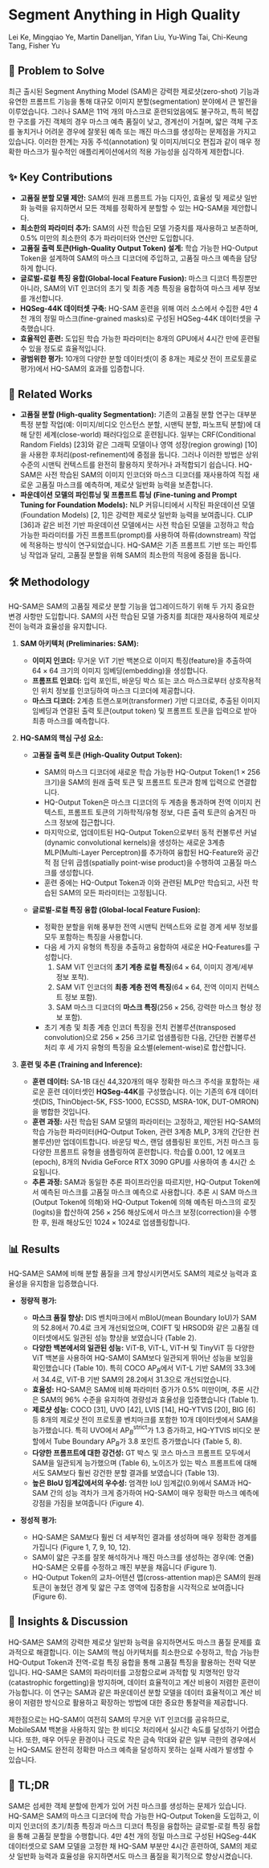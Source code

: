# Segment Anything in High Quality

Lei Ke, Mingqiao Ye, Martin Danelljan, Yifan Liu, Yu-Wing Tai, Chi-Keung Tang, Fisher Yu

## 🧩 Problem to Solve

최근 출시된 Segment Anything Model (SAM)은 강력한 제로샷(zero-shot) 기능과 유연한 프롬프트 기능을 통해 대규모 이미지 분할(segmentation) 분야에서 큰 발전을 이루었습니다. 그러나 SAM은 11억 개의 마스크로 훈련되었음에도 불구하고, 특히 복잡한 구조를 가진 객체의 경우 마스크 예측 품질이 낮고, 경계선이 거칠며, 얇은 객체 구조를 놓치거나 어려운 경우에 잘못된 예측 또는 깨진 마스크를 생성하는 문제점을 가지고 있습니다. 이러한 한계는 자동 주석(annotation) 및 이미지/비디오 편집과 같이 매우 정확한 마스크가 필수적인 애플리케이션에서의 적용 가능성을 심각하게 제한합니다.

## ✨ Key Contributions

- **고품질 분할 모델 제안:** SAM의 원래 프롬프트 가능 디자인, 효율성 및 제로샷 일반화 능력을 유지하면서 모든 객체를 정확하게 분할할 수 있는 HQ-SAM을 제안합니다.
- **최소한의 파라미터 추가:** SAM의 사전 학습된 모델 가중치를 재사용하고 보존하며, 0.5% 미만의 최소한의 추가 파라미터와 연산만 도입합니다.
- **고품질 출력 토큰(High-Quality Output Token) 설계:** 학습 가능한 HQ-Output Token을 설계하여 SAM의 마스크 디코더에 주입하고, 고품질 마스크 예측을 담당하게 합니다.
- **글로벌-로컬 특징 융합(Global-local Feature Fusion):** 마스크 디코더 특징뿐만 아니라, SAM의 ViT 인코더의 초기 및 최종 계층 특징을 융합하여 마스크 세부 정보를 개선합니다.
- **HQSeg-44K 데이터셋 구축:** HQ-SAM 훈련을 위해 여러 소스에서 수집한 4만 4천 개의 정밀 마스크(fine-grained masks)로 구성된 HQSeg-44K 데이터셋을 구축했습니다.
- **효율적인 훈련:** 도입된 학습 가능한 파라미터는 8개의 GPU에서 4시간 만에 훈련될 수 있을 정도로 효율적입니다.
- **광범위한 평가:** 10개의 다양한 분할 데이터셋(이 중 8개는 제로샷 전이 프로토콜로 평가)에서 HQ-SAM의 효과를 입증합니다.

## 📎 Related Works

- **고품질 분할 (High-quality Segmentation):** 기존의 고품질 분할 연구는 대부분 특정 분할 작업(예: 이미지/비디오 인스턴스 분할, 시맨틱 분할, 파노프틱 분할)에 대해 닫힌 세계(close-world) 패러다임으로 훈련됩니다. 일부는 CRF(Conditional Random Fields) [23]와 같은 그래픽 모델이나 영역 성장(region growing) [10]을 사용한 후처리(post-refinement)에 중점을 둡니다. 그러나 이러한 방법은 상위 수준의 시맨틱 컨텍스트를 완전히 활용하지 못하거나 과적합되기 쉽습니다. HQ-SAM은 사전 학습된 SAM의 이미지 인코더와 마스크 디코더를 재사용하여 직접 새로운 고품질 마스크를 예측하며, 제로샷 일반화 능력을 보존합니다.
- **파운데이션 모델의 파인튜닝 및 프롬프트 튜닝 (Fine-tuning and Prompt Tuning for Foundation Models):** NLP 커뮤니티에서 시작된 파운데이션 모델(Foundation Models) [2, 1]은 강력한 제로샷 일반화 능력을 보여줍니다. CLIP [36]과 같은 비전 기반 파운데이션 모델에서는 사전 학습된 모델을 고정하고 학습 가능한 파라미터를 가진 프롬프트(prompt)를 사용하여 하류(downstream) 작업에 적용하는 방식이 연구되었습니다. HQ-SAM은 기존 프롬프트 기반 또는 파인튜닝 작업과 달리, 고품질 분할을 위해 SAM의 최소한의 적응에 중점을 둡니다.

## 🛠️ Methodology

HQ-SAM은 SAM의 고품질 제로샷 분할 기능을 업그레이드하기 위해 두 가지 중요한 변경 사항만 도입합니다. SAM의 사전 학습된 모델 가중치를 최대한 재사용하여 제로샷 전이 능력과 효율성을 유지합니다.

1. **SAM 아키텍처 (Preliminaries: SAM):**

   - **이미지 인코더:** 무거운 ViT 기반 백본으로 이미지 특징(feature)을 추출하여 $64 \times 64$ 크기의 이미지 임베딩(embedding)을 생성합니다.
   - **프롬프트 인코더:** 입력 포인트, 바운딩 박스 또는 코스 마스크로부터 상호작용적인 위치 정보를 인코딩하여 마스크 디코더에 제공합니다.
   - **마스크 디코더:** 2계층 트랜스포머(transformer) 기반 디코더로, 추출된 이미지 임베딩과 연결된 출력 토큰(output token) 및 프롬프트 토큰을 입력으로 받아 최종 마스크를 예측합니다.

2. **HQ-SAM의 핵심 구성 요소:**

   - **고품질 출력 토큰 (High-Quality Output Token):**

     - SAM의 마스크 디코더에 새로운 학습 가능한 HQ-Output Token($1 \times 256$ 크기)을 SAM의 원래 출력 토큰 및 프롬프트 토큰과 함께 입력으로 연결합니다.
     - HQ-Output Token은 마스크 디코더의 두 계층을 통과하며 전역 이미지 컨텍스트, 프롬프트 토큰의 기하학적/유형 정보, 다른 출력 토큰의 숨겨진 마스크 정보에 접근합니다.
     - 마지막으로, 업데이트된 HQ-Output Token으로부터 동적 컨볼루션 커널(dynamic convolutional kernels)을 생성하는 새로운 3계층 MLP(Multi-Layer Perceptron)를 추가하여 융합된 HQ-Feature와 공간적 점 단위 곱셈(spatially point-wise product)을 수행하여 고품질 마스크를 생성합니다.
     - 훈련 중에는 HQ-Output Token과 이와 관련된 MLP만 학습되고, 사전 학습된 SAM의 모든 파라미터는 고정됩니다.

   - **글로벌-로컬 특징 융합 (Global-local Feature Fusion):**
     - 정확한 분할을 위해 풍부한 전역 시맨틱 컨텍스트와 로컬 경계 세부 정보를 모두 포함하는 특징을 사용합니다.
     - 다음 세 가지 유형의 특징을 추출하고 융합하여 새로운 HQ-Features를 구성합니다.
       1. SAM ViT 인코더의 **초기 계층 로컬 특징**($64 \times 64$, 이미지 경계/세부 정보 포착).
       2. SAM ViT 인코더의 **최종 계층 전역 특징**($64 \times 64$, 전역 이미지 컨텍스트 정보 포함).
       3. SAM 마스크 디코더의 **마스크 특징**($256 \times 256$, 강력한 마스크 형상 정보 포함).
     - 초기 계층 및 최종 계층 인코더 특징을 전치 컨볼루션(transposed convolution)으로 $256 \times 256$ 크기로 업샘플링한 다음, 간단한 컨볼루션 처리 후 세 가지 유형의 특징을 요소별(element-wise)로 합산합니다.

3. **훈련 및 추론 (Training and Inference):**
   - **훈련 데이터:** SA-1B 대신 44,320개의 매우 정확한 마스크 주석을 포함하는 새로운 훈련 데이터셋인 **HQSeg-44K**를 구성했습니다. 이는 기존의 6개 데이터셋(DIS, ThinObject-5K, FSS-1000, ECSSD, MSRA-10K, DUT-OMRON)을 병합한 것입니다.
   - **훈련 과정:** 사전 학습된 SAM 모델의 파라미터는 고정하고, 제안된 HQ-SAM의 학습 가능한 파라미터(HQ-Output Token, 관련 3계층 MLP, 3개의 간단한 컨볼루션)만 업데이트합니다. 바운딩 박스, 랜덤 샘플링된 포인트, 거친 마스크 등 다양한 프롬프트 유형을 샘플링하여 훈련합니다. 학습률 0.001, 12 에포크(epoch), 8개의 Nvidia GeForce RTX 3090 GPU를 사용하여 총 4시간 소요됩니다.
   - **추론 과정:** SAM과 동일한 추론 파이프라인을 따르지만, HQ-Output Token에서 예측된 마스크를 고품질 마스크 예측으로 사용합니다. 추론 시 SAM 마스크(Output Token에 의해)와 HQ-Output Token에 의해 예측된 마스크의 로짓(logits)을 합산하여 $256 \times 256$ 해상도에서 마스크 보정(correction)을 수행한 후, 원래 해상도인 $1024 \times 1024$로 업샘플링합니다.

## 📊 Results

HQ-SAM은 SAM에 비해 분할 품질을 크게 향상시키면서도 SAM의 제로샷 능력과 효율성을 유지함을 입증했습니다.

- **정량적 평가:**

  - **마스크 품질 향상:** DIS 벤치마크에서 mBIoU(mean Boundary IoU)가 SAM의 52.8에서 70.4로 크게 개선되었으며, COIFT 및 HRSOD와 같은 고품질 데이터셋에서도 일관된 성능 향상을 보였습니다 (Table 2).
  - **다양한 백본에서의 일관된 성능:** ViT-B, ViT-L, ViT-H 및 TinyViT 등 다양한 ViT 백본을 사용하여 HQ-SAM이 SAM보다 일관되게 뛰어난 성능을 보임을 확인했습니다 (Table 10). 특히 COCO AP$_{B}$에서 ViT-L 기반 SAM의 33.3에서 34.4로, ViT-B 기반 SAM의 28.2에서 31.3으로 개선되었습니다.
  - **효율성:** HQ-SAM은 SAM에 비해 파라미터 증가가 0.5% 미만이며, 추론 시간은 SAM의 96% 수준을 유지하여 경량성과 효율성을 입증했습니다 (Table 1).
  - **제로샷 성능:** COCO [31], UVO [42], LVIS [14], HQ-YTVIS [20], BIG [6] 등 8개의 제로샷 전이 프로토콜 벤치마크를 포함한 10개 데이터셋에서 SAM을 능가했습니다. 특히 UVO에서 AP$^{\text{strict}}_{B}$가 1.3 증가하고, HQ-YTVIS 비디오 분할에서 Tube Boundary AP$_{B}$가 3.8 포인트 증가했습니다 (Table 5, 8).
  - **다양한 프롬프트에 대한 강건성:** GT 박스 및 코스 마스크 프롬프트 모두에서 SAM을 일관되게 능가했으며 (Table 6), 노이즈가 있는 박스 프롬프트에 대해서도 SAM보다 훨씬 강건한 분할 결과를 보였습니다 (Table 13).
  - **높은 BIoU 임계값에서의 우수성:** 엄격한 IoU 임계값($0.9$)에서 SAM과 HQ-SAM 간의 성능 격차가 크게 증가하여 HQ-SAM이 매우 정확한 마스크 예측에 강점을 가짐을 보여줍니다 (Figure 4).

- **정성적 평가:**
  - HQ-SAM은 SAM보다 훨씬 더 세부적인 결과를 생성하며 매우 정확한 경계를 가집니다 (Figure 1, 7, 9, 10, 12).
  - SAM이 얇은 구조를 잘못 해석하거나 깨진 마스크를 생성하는 경우(예: 연줄) HQ-SAM은 오류를 수정하고 깨진 부분을 채웁니다 (Figure 1).
  - HQ-Output Token의 교차-어텐션 맵(cross-attention map)은 SAM의 원래 토큰이 놓쳤던 경계 및 얇은 구조 영역에 집중함을 시각적으로 보여줍니다 (Figure 6).

## 🧠 Insights & Discussion

HQ-SAM은 SAM의 강력한 제로샷 일반화 능력을 유지하면서도 마스크 품질 문제를 효과적으로 해결합니다. 이는 SAM의 핵심 아키텍처를 최소한으로 수정하고, 학습 가능한 HQ-Output Token과 전역-로컬 특징 융합을 통해 고품질 특징을 활용하는 전략 덕분입니다. HQ-SAM은 SAM의 파라미터를 고정함으로써 과적합 및 치명적인 망각(catastrophic forgetting)을 방지하며, 데이터 효율적이고 계산 비용이 저렴한 훈련이 가능합니다. 이 연구는 SAM과 같은 파운데이션 분할 모델을 데이터 효율적이고 계산 비용이 저렴한 방식으로 활용하고 확장하는 방법에 대한 중요한 통찰력을 제공합니다.

제한점으로는 HQ-SAM이 여전히 SAM의 무거운 ViT 인코더를 공유하므로, MobileSAM 백본을 사용하지 않는 한 비디오 처리에서 실시간 속도를 달성하기 어렵습니다. 또한, 매우 어두운 환경이나 극도로 작은 금속 막대와 같은 일부 극한의 경우에서는 HQ-SAM도 완전히 정확한 마스크 예측을 달성하지 못하는 실패 사례가 발생할 수 있습니다.

## 📌 TL;DR

SAM은 섬세한 객체 분할에 한계가 있어 거친 마스크를 생성하는 문제가 있습니다. HQ-SAM은 SAM의 마스크 디코더에 학습 가능한 HQ-Output Token을 도입하고, 이미지 인코더의 초기/최종 특징과 마스크 디코더 특징을 융합하는 글로벌-로컬 특징 융합을 통해 고품질 분할을 수행합니다. 4만 4천 개의 정밀 마스크로 구성된 HQSeg-44K 데이터셋으로 SAM 모델을 고정한 채 HQ-SAM 부분만 4시간 훈련하여, SAM의 제로샷 일반화 능력과 효율성을 유지하면서도 마스크 품질을 획기적으로 향상시켰습니다.
